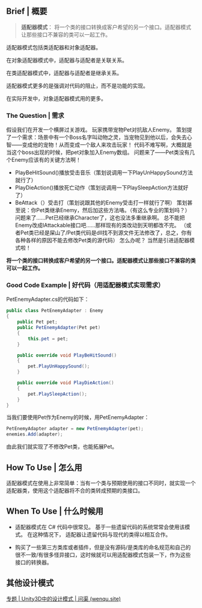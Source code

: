 ## Brief | 概要

> **适配器模式**： 将一个类的接口转换成客户希望的另一个接口。适配器模式让那些接口不兼容的类可以一起工作。

适配器模式包括类适配器和对象适配器。

在对象适配器模式中，适配器与适配者是关联关系。

在类适配器模式中，适配器与适配者是继承关系。

适配器模式更多的是强调对代码的阻止，而不是功能的实现。

在实际开发中，对象适配器模式用的更多。


### The Question | 需求

假设我们在开发一个横屏过关游戏。
玩家携带宠物Pet对抗敌人Enemy。
策划提了一个需求：场景中有一个Boss名字叫动物之灵，当宠物见到他以后，会失去心智——变成他的宠物！从而变成一个敌人来攻击玩家！
代码不难写啊，大概就是当这个boss出现的时候，把pet对象加入Enemy数组。
问题来了——Pet类没有几个Enemy应该有的关键方法啊！
- PlayBeHitSound()播放受击音乐（策划说调用一下PlayUnHappySound方法就行了）
- PlayDieAction()播放死亡动作（策划说调用一下PlaySleepAction方法就好了）
- BeAttack（）受击打（策划说跟其他的Enemy受击打一样就行了啊）
策划甚至说：你Pet类继承Enemy，然后加这些方法咯。（有这么专业的策划吗？）
问题来了……Pet已经继承Character了，这也没法多重继承啊。
总不能把Enemy改成IAttackable接口吧……那样现有的类改动到天明都改不完。
（或者Pet类已经是屎山了/Pet类代码是dll找不到源文件无法修改了，总之，你有各种各样的原因不能去修改Pet类的源代码）
怎么办呢？
当然是引进适配器模式啦！

**将一个类的接口转换成客户希望的另一个接口。适配器模式让那些接口不兼容的类可以一起工作。**

### Good Code Example | 好代码（用适配器模式实现需求）

PetEnemyAdapter.cs的代码如下：
```c#
public class PetEnemyAdapter : Enemy
{
    public Pet pet;
    public PetEnemyAdapter(Pet pet)
    {
        this.pet = pet;
    }

    public override void PlayBeHitSound()
    {
        pet.PlayUnHappySound();
    }

    public override void PlayDieAction()
    {
        pet.PlaySleepAction();
    }
}
```
当我们要使用Pet作为Enemy的时候，用PetEnemyAdapter：

```c#
PetEnemyAdapter adapter = new PetEnemyAdapter(pet);
enemies.Add(adapter);
```

由此我们就实现了不修改Pet类，也能拓展Pet。

## How To Use | 怎么用

适配器模式在使用上非常简单：当有一个类与预期使用的接口不同时，就实现一个适配器类，使用这个适配器将不合的类转成预期的类接口。

## When To Use | 什么时候用

- 适配器模式在 C# 代码中很常见。 基于一些遗留代码的系统常常会使用该模式。 在这种情况下， 适配器让遗留代码与现代的类得以相互合作。

- 购买了一些第三方类库或者插件，但是没有源码/是类库的命名规范和自己的很不一致/有很多怪异接口，这时候就可以用适配器模式包装一下，作为这些接口的转换器。

## 其他设计模式

[专题 | Unity3D中的设计模式 | 问渠 (wenqu.site)](https://wenqu.site/Unity-Design-Pattern.html)